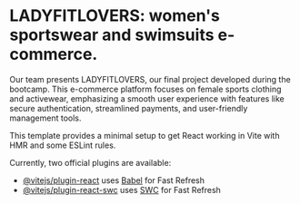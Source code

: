 # LADYFITLOVERS: women's sportswear and swimsuits e-commerce.

Our team presents LADYFITLOVERS, our final project developed during the bootcamp. This e-commerce platform focuses on female sports clothing and activewear, emphasizing a smooth user experience with features like secure authentication, streamlined payments, and user-friendly management tools.

This template provides a minimal setup to get React working in Vite with HMR and some ESLint rules.

Currently, two official plugins are available:

- [@vitejs/plugin-react](https://github.com/vitejs/vite-plugin-react/blob/main/packages/plugin-react/README.md) uses [Babel](https://babeljs.io/) for Fast Refresh
- [@vitejs/plugin-react-swc](https://github.com/vitejs/vite-plugin-react-swc) uses [SWC](https://swc.rs/) for Fast Refresh
